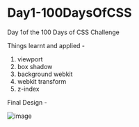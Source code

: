 # Day1-100DaysOfCSS
Day 1of the 100 Days of CSS Challenge

Things learnt and applied -

1) viewport
2) box shadow
3) background webkit
4) webkit transform 
5) z-index

Final Design -

![image](https://github.com/06-glitch/Day1-100DaysOfCSS/assets/62333051/01294a43-ef59-40ef-bfef-860fe6bd428c)
